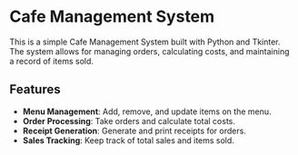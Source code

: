 # Cafe Management System

This is a simple Cafe Management System built with Python and Tkinter. The system allows for managing orders, calculating costs, and maintaining a record of items sold.

## Features

- **Menu Management**: Add, remove, and update items on the menu.
- **Order Processing**: Take orders and calculate total costs.
- **Receipt Generation**: Generate and print receipts for orders.
- **Sales Tracking**: Keep track of total sales and items sold.
